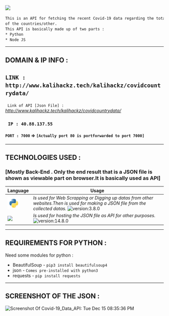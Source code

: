 <img src="https://via.placeholder.com/1270x120/0d1117/fffff?text=Covid-19+Countrywise+Data+Dig" />

``` html
This is an API for fetching the recent Covid-19 data regarding the total cases, country-wise,till date of most 
of the countries/other.
This API is basically made up of two parts :
* Python
* Node JS

```
---------------------------------------------------------------------------------------------------------------------------------------

## DOMAIN & IP INFO :

## ` LINK : http://www.kalihackz.tech/kalihackz/covidcountrydata/ `
` Link of API [Json File] :` *http://www.kalihackz.tech/kalihackz/covidcountrydata/*

### ` IP : 40.88.137.55` 
#### ` PORT : 7000 ` => `[Actually port 80 is portforwarded to port 7000]` 



---------------------------------------------------------------------------------------------------------------------------------------

## TECHNOLOGIES USED : 
### [Mostly Back-End . Only the end result that is a **JSON** file is shown as viewable part on browser.It is basically used as API]

Language | Usage
-------- | -------
<img width="40px" align="center" src="https://raw.githubusercontent.com/github/explore/80688e429a7d4ef2fca1e82350fe8e3517d3494d/topics/python/python.png">| *Is used for Web Scrapping or Digging up datas from other websites.Then is used for making a JSON file from the collected datas.* <img alt="version:3.8.0" src="https://img.shields.io/static/v1?label=Version:&message=3.8.0%20or%20above&color=blue&labelColor=blueviolet" />
<img align="center" width="50px" src="https://camo.githubusercontent.com/b3c60985de9c613b233acb4d5c3b620bbaec04d217c03b600b18e870712b53c3/68747470733a2f2f75706c6f61642e77696b696d656469612e6f72672f77696b6970656469612f636f6d6d6f6e732f642f64392f4e6f64652e6a735f6c6f676f2e737667">| *Is used for hosting the JSON file as API for other purposes.*<img alt="version:14.8.0" src="https://img.shields.io/static/v1?label=Version:&message=14.8.0%20or%20above&color=blue&labelColor=blueviolet" />

---------------------------------------------------------------------------------------------------------------------------------------

## REQUIREMENTS FOR PYTHON : 

Need some modules for python : 

* BeautifulSoup  - `pip3 install beautifulsoup4`
* json - `Comes pre-installed with python3`
* requests - `pip install requests`

---------------------------------------------------------------------------------------------------------------------------------------

## SCREENSHOT OF THE JSON :

![Screenshot Of Covid-19_Data_API: Tue Dec 15 08:35:36 PM](https://i.imgur.com/bdVBQVw.png)
